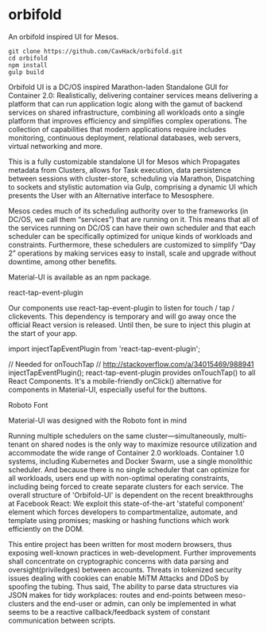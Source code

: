 # orbifold
An orbifold inspired UI for Mesos.

```
git clone https://github.com/CavHack/orbifold.git 
cd orbifold
npm install
gulp build
```

Orbifold UI is a DC/OS inspired Marathon-laden Standalone GUI for Container 2.0: Realistically, delivering container services means delivering a platform that can run application logic along with the gamut of backend services on shared infrastructure, combining all workloads onto a single platform that improves efficiency and simplifies complex operations. The collection of capabilities that modern applications require includes monitoring, continuous deployment, relational databases, web servers, virtual networking and more.

This is a fully customizable standalone UI for Mesos which Propagates metadata from Clusters, allows for Task execution, data persistence between sessions with cluster-store, scheduling via Marathon, Dispatching to sockets and stylistic automation via Gulp, comprising a dynamic UI which presents the User with an Alternative interface to Mesosphere.

Mesos cedes much of its scheduling authority over to the frameworks (in DC/OS, we call them “services”) that are running on it. This means that all of the services running on DC/OS can have their own scheduler and that each scheduler can be specifically optimized for unique kinds of workloads and constraints. Furthermore, these schedulers are customized to simplify “Day 2” operations by making services easy to install, scale and upgrade without downtime, among other benefits.

Material-UI is available as an npm package.

react-tap-event-plugin

Our components use react-tap-event-plugin to listen for touch / tap / clickevents. This dependency is temporary and will go away once the official React version is released. Until then, be sure to inject this plugin at the start of your app.

import injectTapEventPlugin from 'react-tap-event-plugin';

// Needed for onTouchTap
// http://stackoverflow.com/a/34015469/988941
injectTapEventPlugin();
react-tap-event-plugin provides onTouchTap() to all React Components. It's a mobile-friendly onClick() alternative for components in Material-UI, especially useful for the buttons.

Roboto Font

Material-UI was designed with the Roboto font in mind

Running multiple schedulers on the same cluster—simultaneously, multi-tenant on shared nodes is the only way to maximize resource utilization and accommodate the wide range of Container 2.0 workloads. Container 1.0 systems, including Kubernetes and Docker Swarm, use a single monolithic scheduler. And because there is no single scheduler that can optimize for all workloads, users end up with non-optimal operating constraints, including being forced to create separate clusters for each service. The overall structure of 'Orbifold-UI' is dependent on the recent breakthroughs at Facebook React: We exploit this state-of-the-art 'stateful component' element 
which forces developers to compartmentalize, automate, and template using promises; masking or hashing functions which work efficiently on the DOM. 

This entire project has been written for most modern browsers, thus exposing well-known practices in web-development. Further improvements shall concentrate on cryptographic concerns 
with data parsing and oversight(priviledges) between accounts. Threats in tokenized security issues dealing with cookies can enable MiTM Attacks and DDoS by spoofing the tubing. Thus said,
The ability to parse data structures via JSON makes for tidy workplaces: routes and end-points between meso-clusters and the end-user or admin, can only be implemented in what seems to be a reactive callback/feedback system of constant communication between scripts. 

